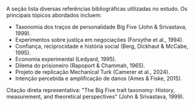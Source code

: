 A seção lista diversas referências bibliográficas utilizadas no estudo. Os principais tópicos abordados incluem:

*   Taxonomia dos traços de personalidade Big Five (John & Srivastava, 1999).
*   Experimentos sobre justiça em negociações (Forsythe et al., 1994).
*   Confiança, reciprocidade e história social (Berg, Dickhaut & McCabe, 1995).
*   Economia experimental (Ledyard, 1995).
*   Dilema do prisioneiro (Rapoport & Chammah, 1965).
*   Projeto de replicação Mechanical Turk (Camerer et al., 2024).
*   Intenção percebida e amplificação de danos (Ames & Fiske, 2015).

Citação direta representativa: "The Big Five trait taxonomy: History, measurement, and theoretical perspectives" (John & Srivastava, 1999).